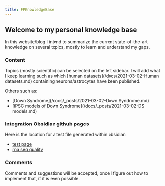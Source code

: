 ```yaml
---
title: FPKnowledgeBase
---
```


## Welcome to my personal knowledge base

In this website/blog I intend to summarize the current state-of-the-art knowledge on several topics, mostly to learn and understand my gaps.

### Content

Topics (mostly scientific) can be selected on the left sidebar.
I will add what I keep learning such as which [human datasets](/docs/2021-03-02-Human datasets.md) containing neurons/astrocytes have been published.

Others such as:
- [Down Syndrome](/docs/_posts/2021-03-02-Down Syndrome.md)
- [iPSC models of Down Syndrome](/docs/_posts/2021-03-02-DS models.md)

### Integration Obsidian github pages
Here is the location for a test file generated within obsidian
- [test page](/docs/obsidian/2021-03-04-test.md)
- [rna seq quality](/docs/obsidian/2021-03-04-RNA-seq-quality-control.md)

### Comments

Comments and suggestions will be accepted, once I figure out how to implement that, if it is even possible.


